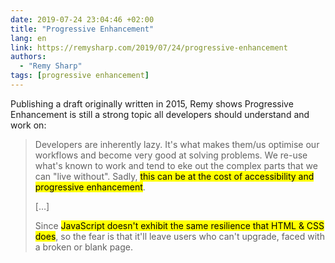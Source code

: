 ```yaml
---
date: 2019-07-24 23:04:46 +02:00
title: "Progressive Enhancement"
lang: en
link: https://remysharp.com/2019/07/24/progressive-enhancement
authors:
  - "Remy Sharp"
tags: [progressive enhancement]
---
```


Publishing a draft originally written in 2015, Remy shows Progressive Enhancement is still a strong topic all developers should understand and work on:

> Developers are inherently lazy. It's what makes them/us optimise our workflows and become very good at solving problems. We re-use what's known to work and tend to eke out the complex parts that we can "live without". Sadly, <mark>this can be at the cost of accessibility and progressive enhancement</mark>.
>
> […]
>
> Since <mark>JavaScript doesn't exhibit the same resilience that HTML & CSS does</mark>, so the fear is that it'll leave users who can't upgrade, faced with a broken or blank page.
